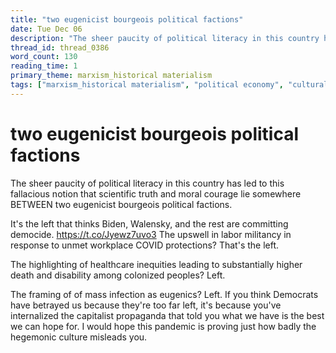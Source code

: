 ```yaml
---
title: "two eugenicist bourgeois political factions"
date: Tue Dec 06
description: "The sheer paucity of political literacy in this country has led to this fallacious notion that scientific truth and moral courage lie somewhere BETWEEN two..."
thread_id: thread_0386
word_count: 130
reading_time: 1
primary_theme: marxism_historical materialism
tags: ["marxism_historical materialism", "political economy", "cultural criticism", "covid_public health politics"]
---
```


# two eugenicist bourgeois political factions

The sheer paucity of political literacy in this country has led to this fallacious notion that scientific truth and moral courage lie somewhere BETWEEN two eugenicist bourgeois political factions.

It's the left that thinks Biden, Walensky, and the rest are committing democide. https://t.co/Jyewz7uvo3 The upswell in labor militancy in response to unmet workplace COVID protections? That's the left.

The highlighting of healthcare inequities leading to substantially higher death and disability among colonized peoples? Left.

The framing of of mass infection as eugenics? Left. If you think Democrats have betrayed us because they're too far left, it's because you've internalized the capitalist propaganda that told you what we have is the best we can hope for. I would hope this pandemic is proving just how badly the hegemonic culture misleads you.
